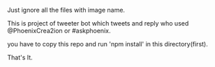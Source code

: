 Just ignore all the files with image name.

This is project of tweeter bot which tweets and reply who used @PhoenixCrea2ion or #askphoenix.

you have to copy this repo and run 'npm install' in this directory(first).

That's It.
